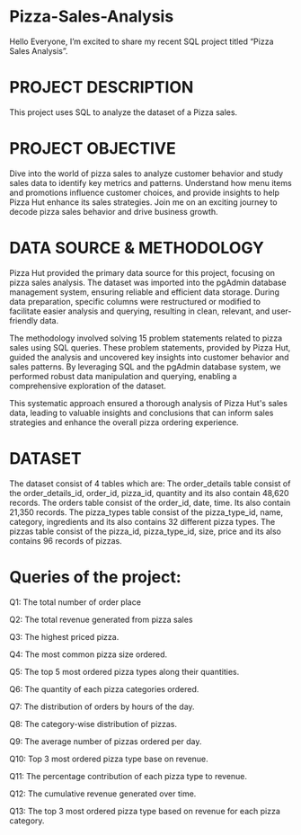 # Pizza-Sales-Analysis
Hello Everyone,
I’m excited to share my recent SQL project titled “Pizza Sales Analysis”.

# PROJECT DESCRIPTION
This project uses SQL to analyze the dataset of a Pizza sales.

# PROJECT OBJECTIVE
Dive into the world of pizza sales to analyze customer behavior and study sales data to identify key metrics and patterns. Understand how menu items and promotions influence customer choices, and provide insights to help Pizza Hut enhance its sales strategies. Join me on an exciting journey to decode pizza sales behavior and drive business growth.

# DATA SOURCE & METHODOLOGY 
Pizza Hut provided the primary data source for this project, focusing on pizza sales analysis. The dataset was imported into the pgAdmin database management system, ensuring reliable and efficient data storage. During data preparation, specific columns were restructured or modified to facilitate easier analysis and querying, resulting in clean, relevant, and user-friendly data.

The methodology involved solving 15 problem statements related to pizza sales using SQL queries. These problem statements, provided by Pizza Hut, guided the analysis and uncovered key insights into customer behavior and sales patterns. By leveraging SQL and the pgAdmin database system, we performed robust data manipulation and querying, enabling a comprehensive exploration of the dataset.

This systematic approach ensured a thorough analysis of Pizza Hut's sales data, leading to valuable insights and conclusions that can inform sales strategies and enhance the overall pizza ordering experience.

# DATASET
The dataset consist of 4 tables which are:
The order_details table consist of the  order_details_id, order_id, pizza_id, quantity and its also contain 48,620 records.
The orders table consist of the order_id, date, time. Its also contain 21,350 records.
The pizza_types table consist of the pizza_type_id, name, category, ingredients and its also contains 32 different pizza types.
The pizzas table consist of the pizza_id, pizza_type_id, size, price and its also contains 96 records of pizzas.

# Queries of the project:
Q1: The total number of order place

Q2: The total revenue generated from pizza sales

Q3: The highest priced pizza.

Q4: The most common pizza size ordered.

Q5: The top 5 most ordered pizza types along their quantities.

Q6: The quantity of each pizza categories ordered.

Q7: The distribution of orders by hours of the day.

Q8: The category-wise distribution of pizzas.

Q9: The average number of pizzas ordered per day.

Q10: Top 3 most ordered pizza type base on revenue.

Q11: The percentage contribution of each pizza type to revenue.

Q12: The cumulative revenue generated over time.

Q13: The top 3 most ordered pizza type based on revenue for each pizza category.
